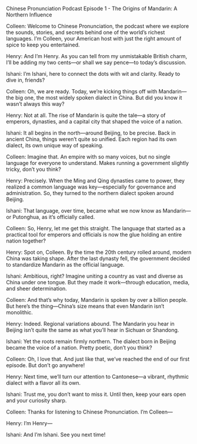 Chinese Pronunciation Podcast
Episode 1 - The Origins of Mandarin: A Northern Influence

Colleen: Welcome to Chinese Pronunciation, the podcast where we explore the sounds, stories, and secrets behind one of the world’s richest languages. I’m Colleen, your American host with just the right amount of spice to keep you entertained.

Henry: And I’m Henry. As you can tell from my unmistakable British charm, I’ll be adding my two cents—or shall we say pence—to today’s discussion.

Ishani: I’m Ishani, here to connect the dots with wit and clarity. Ready to dive in, friends?

Colleen: Oh, we are ready. Today, we’re kicking things off with Mandarin—the big one, the most widely spoken dialect in China. But did you know it wasn’t always this way?

Henry: Not at all. The rise of Mandarin is quite the tale—a story of emperors, dynasties, and a capital city that shaped the voice of a nation.

Ishani: It all begins in the north—around Beijing, to be precise. Back in ancient China, things weren’t quite so unified. Each region had its own dialect, its own unique way of speaking.

Colleen: Imagine that. An empire with so many voices, but no single language for everyone to understand. Makes running a government slightly tricky, don’t you think?

Henry: Precisely. When the Ming and Qing dynasties came to power, they realized a common language was key—especially for governance and administration. So, they turned to the northern dialect spoken around Beijing.

Ishani: That language, over time, became what we now know as Mandarin—or Putonghua, as it’s officially called.

Colleen: So, Henry, let me get this straight. The language that started as a practical tool for emperors and officials is now the glue holding an entire nation together?

Henry: Spot on, Colleen. By the time the 20th century rolled around, modern China was taking shape. After the last dynasty fell, the government decided to standardize Mandarin as the official language.

Ishani: Ambitious, right? Imagine uniting a country as vast and diverse as China under one tongue. But they made it work—through education, media, and sheer determination.

Colleen: And that’s why today, Mandarin is spoken by over a billion people. But here’s the thing—China’s size means that even Mandarin isn’t monolithic.

Henry: Indeed. Regional variations abound. The Mandarin you hear in Beijing isn’t quite the same as what you’ll hear in Sichuan or Shandong.

Ishani: Yet the roots remain firmly northern. The dialect born in Beijing became the voice of a nation. Pretty poetic, don’t you think?

Colleen: Oh, I love that. And just like that, we’ve reached the end of our first episode. But don’t go anywhere!

Henry: Next time, we’ll turn our attention to Cantonese—a vibrant, rhythmic dialect with a flavor all its own.

Ishani: Trust me, you don’t want to miss it. Until then, keep your ears open and your curiosity sharp.

Colleen: Thanks for listening to Chinese Pronunciation. I’m Colleen—

Henry: I’m Henry—

Ishani: And I’m Ishani. See you next time!